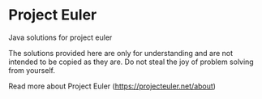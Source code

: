 # Project Euler
Java solutions for project euler

The solutions provided here are only for understanding and are not intended to be copied as they are. Do not steal the joy of problem solving from yourself.

Read more about Project Euler (https://projecteuler.net/about)
